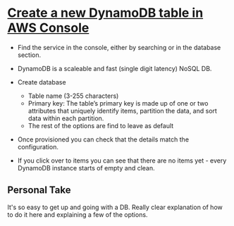 # [Create a new DynamoDB table in AWS Console](https://egghead.io/lessons/aws-create-a-new-dynamodb-table-in-aws-console?pl=learn-aws-dynamodb-from-scratch-21c3)

- Find the service in the console, either by searching or in the database section.

- DynamoDB is a scaleable and fast (single digit latency) NoSQL DB.

- Create database

  - Table name (3-255 characters)
  - Primary key: The table’s primary key is made up of one or two attributes that uniquely identify items, partition the data, and sort data within each partition.
  - The rest of the options are find to leave as default

- Once provisioned you can check that the details match the configuration.

- If you click over to items you can see that there are no items yet - every DynamoDB instance starts of empty and clean.

## Personal Take

It's so easy to get up and going with a DB. Really clear explanation of how to do it here and explaining a few of the options.
